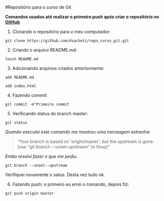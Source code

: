 #Repositório para o curso de Git

**Comandos usados até realizar o primeiro push após criar o repositório no [GitHub](https://github.com)**

1. Clonando o repositório para o meu computador:

 `git clone https://github.com/dsacheti/repo_curso_git.git`

2. Criando o arquivo README.md:
 
 `touch README.md`

3. Adicionando arquivos criados anteriormente:

 `add README.md`

 `add index.html`

4. Fazendo commit:

 `git commit -m"Primeiro commit`

5. Verificando status do branch master:

 `git status`

_Quando executei este comando me mostrou uma mensagem estranha:_

>"Your branch is based on 'origin/master', but the upstream is gone.
  (use "git branch --unset-upstream" to fixup)"
  
  _Então resolvi fazer o que me pediu._
  
  `git branch --unset--upstream`
  
  Verifiquei novamente o satus. Desta vez tudo ok.
  
6. Fazendo push: o primeiro eu errei o comando, depois fiz:

 `git push origin master`




